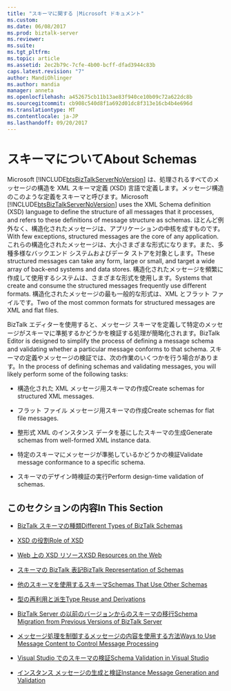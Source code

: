 ```yaml
---
title: "スキーマに関する |Microsoft ドキュメント"
ms.custom: 
ms.date: 06/08/2017
ms.prod: biztalk-server
ms.reviewer: 
ms.suite: 
ms.tgt_pltfrm: 
ms.topic: article
ms.assetid: 2ec2b79c-7cfe-4b00-bcff-dfad3944c83b
caps.latest.revision: "7"
author: MandiOhlinger
ms.author: mandia
manager: anneta
ms.openlocfilehash: a452675cb11b13ae83f940ce10b09c72a622dc8b
ms.sourcegitcommit: cb908c540d8f1a692d01dc8f313e16cb4b4e696d
ms.translationtype: MT
ms.contentlocale: ja-JP
ms.lasthandoff: 09/20/2017
---
```

# <a name="about-schemas"></a><span data-ttu-id="07cb8-102">スキーマについて</span><span class="sxs-lookup"><span data-stu-id="07cb8-102">About Schemas</span></span>
<span data-ttu-id="07cb8-103">Microsoft [!INCLUDE[btsBizTalkServerNoVersion](../includes/btsbiztalkservernoversion-md.md)] は、処理されるすべてのメッセージの構造を XML スキーマ定義 (XSD) 言語で定義します。メッセージ構造のこのような定義をスキーマと呼びます。</span><span class="sxs-lookup"><span data-stu-id="07cb8-103">Microsoft [!INCLUDE[btsBizTalkServerNoVersion](../includes/btsbiztalkservernoversion-md.md)] uses the XML Schema definition (XSD) language to define the structure of all messages that it processes, and refers to these definitions of message structure as schemas.</span></span> <span data-ttu-id="07cb8-104">ほとんど例外なく、構造化されたメッセージは、アプリケーションの中核を成すものです。</span><span class="sxs-lookup"><span data-stu-id="07cb8-104">With few exceptions, structured messages are the core of any application.</span></span> <span data-ttu-id="07cb8-105">これらの構造化されたメッセージは、大小さまざまな形式になります。また、多種多様なバックエンド システムおよびデータ ストアを対象とします。</span><span class="sxs-lookup"><span data-stu-id="07cb8-105">These structured messages can take any form, large or small, and target a wide array of back-end systems and data stores.</span></span> <span data-ttu-id="07cb8-106">構造化されたメッセージを頻繁に作成して使用するシステムは、さまざまな形式を使用します。</span><span class="sxs-lookup"><span data-stu-id="07cb8-106">Systems that create and consume the structured messages frequently use different formats.</span></span> <span data-ttu-id="07cb8-107">構造化されたメッセージの最も一般的な形式は、XML とフラット ファイルです。</span><span class="sxs-lookup"><span data-stu-id="07cb8-107">Two of the most common formats for structured messages are XML and flat files.</span></span>  
  
 <span data-ttu-id="07cb8-108">BizTalk エディターを使用すると、メッセージ スキーマを定義して特定のメッセージがスキーマに準拠するかどうかを検証する処理が簡略化されます。</span><span class="sxs-lookup"><span data-stu-id="07cb8-108">BizTalk Editor is designed to simplify the process of defining a message schema and validating whether a particular message conforms to that schema.</span></span> <span data-ttu-id="07cb8-109">スキーマの定義やメッセージの検証では、次の作業のいくつかを行う場合があります。</span><span class="sxs-lookup"><span data-stu-id="07cb8-109">In the process of defining schemas and validating messages, you will likely perform some of the following tasks:</span></span>  
  
-   <span data-ttu-id="07cb8-110">構造化された XML メッセージ用スキーマの作成</span><span class="sxs-lookup"><span data-stu-id="07cb8-110">Create schemas for structured XML messages.</span></span>  
  
-   <span data-ttu-id="07cb8-111">フラット ファイル メッセージ用スキーマの作成</span><span class="sxs-lookup"><span data-stu-id="07cb8-111">Create schemas for flat file messages.</span></span>  
  
-   <span data-ttu-id="07cb8-112">整形式 XML のインスタンス データを基にしたスキーマの生成</span><span class="sxs-lookup"><span data-stu-id="07cb8-112">Generate schemas from well-formed XML instance data.</span></span>  
  
-   <span data-ttu-id="07cb8-113">特定のスキーマにメッセージが準拠しているかどうかの検証</span><span class="sxs-lookup"><span data-stu-id="07cb8-113">Validate message conformance to a specific schema.</span></span>  
  
-   <span data-ttu-id="07cb8-114">スキーマのデザイン時検証の実行</span><span class="sxs-lookup"><span data-stu-id="07cb8-114">Perform design-time validation of schemas.</span></span>  
  
## <a name="in-this-section"></a><span data-ttu-id="07cb8-115">このセクションの内容</span><span class="sxs-lookup"><span data-stu-id="07cb8-115">In This Section</span></span>  
  
-   [<span data-ttu-id="07cb8-116">BizTalk スキーマの種類</span><span class="sxs-lookup"><span data-stu-id="07cb8-116">Different Types of BizTalk Schemas</span></span>](../core/different-types-of-biztalk-schemas.md)  
  
-   [<span data-ttu-id="07cb8-117">XSD の役割</span><span class="sxs-lookup"><span data-stu-id="07cb8-117">Role of XSD</span></span>](../core/role-of-xsd.md)  
  
-   [<span data-ttu-id="07cb8-118">Web 上の XSD リソース</span><span class="sxs-lookup"><span data-stu-id="07cb8-118">XSD Resources on the Web</span></span>](../core/xsd-resources-on-the-web.md)  
  
-   [<span data-ttu-id="07cb8-119">スキーマの BizTalk 表記</span><span class="sxs-lookup"><span data-stu-id="07cb8-119">BizTalk Representation of Schemas</span></span>](../core/biztalk-representation-of-schemas.md)  
  
-   [<span data-ttu-id="07cb8-120">他のスキーマを使用するスキーマ</span><span class="sxs-lookup"><span data-stu-id="07cb8-120">Schemas That Use Other Schemas</span></span>](../core/schemas-that-use-other-schemas.md)  
  
-   [<span data-ttu-id="07cb8-121">型の再利用と派生</span><span class="sxs-lookup"><span data-stu-id="07cb8-121">Type Reuse and Derivations</span></span>](../core/type-reuse-and-derivations.md)  
  
-   [<span data-ttu-id="07cb8-122">BizTalk Server の以前のバージョンからのスキーマの移行</span><span class="sxs-lookup"><span data-stu-id="07cb8-122">Schema Migration from Previous Versions of BizTalk Server</span></span>](../core/schema-migration-from-previous-versions-of-biztalk-server.md)  
  
-   [<span data-ttu-id="07cb8-123">メッセージ処理を制御するメッセージの内容を使用する方法</span><span class="sxs-lookup"><span data-stu-id="07cb8-123">Ways to Use Message Content to Control Message Processing</span></span>](../core/ways-to-use-message-content-to-control-message-processing.md)  
  
-   [<span data-ttu-id="07cb8-124">Visual Studio でのスキーマの検証</span><span class="sxs-lookup"><span data-stu-id="07cb8-124">Schema Validation in Visual Studio</span></span>](../core/schema-validation-in-visual-studio.md)  
  
-   [<span data-ttu-id="07cb8-125">インスタンス メッセージの生成と検証</span><span class="sxs-lookup"><span data-stu-id="07cb8-125">Instance Message Generation and Validation</span></span>](../core/instance-message-generation-and-validation.md)